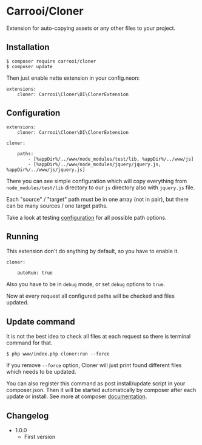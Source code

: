 # Carrooi/Cloner

Extension for auto-copying assets or any other files to your project.

## Installation

```
$ composer require carrooi/cloner
$ composer update
```

Then just enable nette extension in your config.neon:

```neon
extensions:
	cloner: Carrooi\Cloner\DI\ClonerExtension
```

## Configuration

```neon
extensions:
	cloner: Carrooi\Cloner\DI\ClonerExtension

cloner:
	
	paths:
		- [%appDir%/../www/node_modules/test/lib, %appDir%/../www/js]
		- [%appDir%/../www/node_modules/jquery/jquery.js, %appDir%/../www/js/jquery.js]
```

There you can see simple configuration which will copy everything from `node_modules/test/lib` directory to our `js` directory also with `jquery.js` file.

Each "source" / "target" path must be in one array (not in pair), but there can be many sources / one target paths. 

Take a look at testing [configuration](https://github.com/Carrooi/Nette-Cloner/blob/master/tests/CarrooiTests/Cloner/config/cloner.neon) for all possible path options.

## Running

This extension don't do anything by default, so you have to enable it.

```neon
cloner:

	autoRun: true
```

Also you have to be in `debug` mode, or set `debug` options to `true`.

Now at every request all configured paths will be checked and files updated.

## Update command

It is not the best idea to check all files at each request so there is terminal command for that.

```
$ php www/index.php cloner:run --force
```

If you remove `--force` option, Cloner will just print found different files which needs to be updated.

You can also register this command as post install/update script in your composer.json. Then it will be started automatically by composer after each update or install. See more at composer [documentation](https://getcomposer.org/doc/articles/scripts.md).

## Changelog

* 1.0.0
	+ First version
